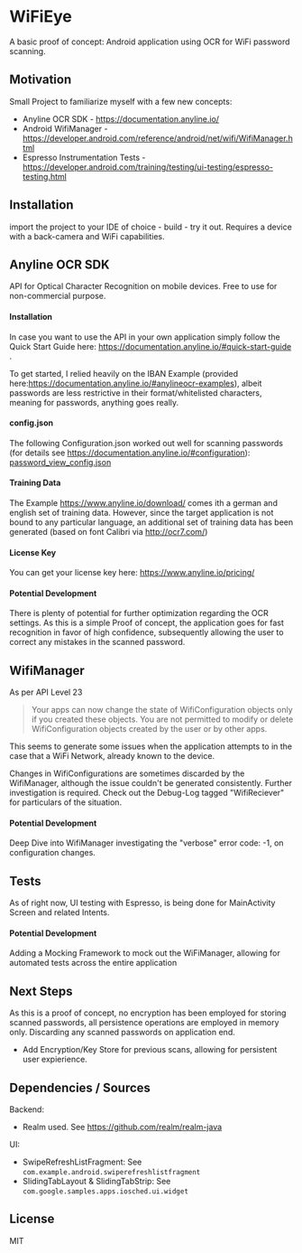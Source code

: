 # WiFiEye

A basic proof of concept: Android application using OCR for WiFi password scanning.

## Motivation

Small Project to familiarize myself with a few new concepts:

 * Anyline OCR SDK - <https://documentation.anyline.io/>
 * Android WifiManager - <https://developer.android.com/reference/android/net/wifi/WifiManager.html>
 * Espresso Instrumentation Tests - <https://developer.android.com/training/testing/ui-testing/espresso-testing.html>

## Installation

import the project to your IDE of choice - build - try it out.
Requires a device with a back-camera and WiFi capabilities.

## Anyline OCR SDK

API for Optical Character Recognition on mobile devices. Free to use for non-commercial purpose. 

#### Installation

In case you want to use the API in your own application simply follow the Quick Start Guide here: <https://documentation.anyline.io/#quick-start-guide> .

To get started, I relied heavily on the IBAN Example (provided here:<https://documentation.anyline.io/#anylineocr-examples>), albeit passwords are less restrictive in their format/whitelisted characters, meaning for passwords, anything goes really. 

#### config.json

The following Configuration.json worked out well for scanning passwords (for details see <https://documentation.anyline.io/#configuration>): 
[password_view_config.json](app/src/main/assets/password_view_config.json)

#### Training Data 

The Example <https://www.anyline.io/download/> comes ith a german and english set of training data. 
However, since the target application is not bound to any particular language, an additional set of training data has been generated (based on font Calibri via <http://ocr7.com/>)

#### License Key 

You can get your license key here: https://www.anyline.io/pricing/

#### Potential Development

There is plenty of potential for further optimization regarding the OCR settings. 
As this is a simple Proof of concept, the application goes for fast recognition in favor of high confidence, subsequently allowing the user to correct any mistakes in the scanned password.

## WifiManager

As per API Level 23
>Your apps can now change the state of WifiConfiguration objects only if you created these objects. You are not permitted to modify or delete WifiConfiguration objects created by the user or by other apps.

This seems to generate some issues when the application attempts to  in the case that a WiFi Network, already known to the device.

Changes in WifiConfigurations are sometimes discarded by the WifiManager, although the issue couldn't be generated consistently. Further investigation is required. 
Check out the Debug-Log tagged "WifiReciever" for particulars of the situation. 

#### Potential Development

Deep Dive into WifiManager investigating the "verbose" error code: -1, on configuration changes.  

## Tests

As of right now, UI testing with Espresso, is being done for MainActivity Screen and related Intents.

#### Potential Development

Adding a Mocking Framework to mock out the WiFiManager, allowing for automated tests across the entire application 

## Next Steps

As this is a proof of concept, no encryption has been employed for storing scanned passwords, all persistence operations are employed in memory only. Discarding any scanned passwords on application end. 
 
 * Add Encryption/Key Store for previous scans, allowing for persistent user expierience. 

## Dependencies / Sources

Backend:

 * Realm used. See <https://github.com/realm/realm-java>
 
UI:
 
 * SwipeRefreshListFragment: See `com.example.android.swiperefreshlistfragment`
 * SlidingTabLayout & SlidingTabStrip: See `com.google.samples.apps.iosched.ui.widget`

## License

MIT